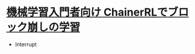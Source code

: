 # [機械学習入門者向け ChainerRLでブロック崩しの学習](https://avinton.com/academy/reinforcement-with-chainerrl/)
- Interrupt